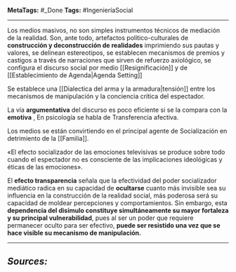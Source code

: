 **MetaTags:** #_Done
**Tags:** #IngenieríaSocial
- - -
Los medios masivos, no son simples instrumentos técnicos de mediación de la realidad. Son, ante todo, artefactos político-culturales de **construcción y deconstrucción de realidades** imprimiendo sus pautas y valores, se delinean estereotipos, se establecen mecanismos de premios y castigos a través de narraciones que sirven de refuerzo axiológico, se configura el discurso social por medio [[Resignificación]] y de [[Establecimiento de Agenda|Agenda Setting]] 

Se establece una [[Dialectica del arma y la armadura|tensión]] entre los mecanismos de manipulación y la conciencia crítica del espectador.

La vía **argumentativa** del discurso es poco eficiente si se la compara con la **emotiva** , En psicología se habla de Transferencia afectiva.

 Los medios se están convirtiendo en el principal agente de Socialización en detrimiento de la [[Familia]]. 

 «El efecto socializador de las emociones televisivas se produce sobre todo cuando el espectador no es consciente de las implicaciones ideológicas y éticas de las emociones». 

El **efecto transparencia** señala que la efectividad del poder socializador mediático radica en su capacidad de **ocultarse** cuanto más invisible sea su influencia en la construcción de la realidad social, más poderosa será su capacidad de moldear percepciones y comportamientos. Sin embargo, esta **dependencia del disimulo constituye simultáneamente su mayor fortaleza y su principal vulnerabilidad**, pues al ser un poder que requiere permanecer oculto para ser efectivo, **puede ser resistido una vez que se hace visible su mecanismo de manipulación.**
- - - 
## ***Sources:***